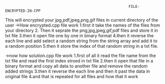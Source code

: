                                                             FILE-ENCRYPTED-IN-CPP
This will encrypted your jpg,pdf,jpeg,png,gif files in current directory of the user ->How encrypted.cpp file work 1.first it take the names of the files from your directory 2. Then it seprate the png,jpg,jpeg,gif,pdf files and store it in txt file 3.then it open file one by one in binary format 4.then it reverse the each line and add select a random string from the string array and add it to a random position 5.then it store the index of that random string in a txt file.

->now how solution.cpp file work 1.first of all it read the file name from the txt file and read the first index stroed in txt file 2.then it open that file in a binary format and copy all data to another file and remove the random added strings 3.then it reverse the each line and then it past the data in original file 4.and that is repeated for all files and how that it work
